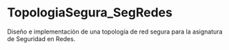 # TopologiaSegura_SegRedes
Diseño e implementación de una topología de red segura para la asignatura de Seguridad en Redes.
